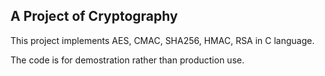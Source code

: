 A Project of Cryptography
---------------------------------------
This project implements AES, CMAC, SHA256, HMAC, RSA in C language.

The code is for demostration rather than production use.
